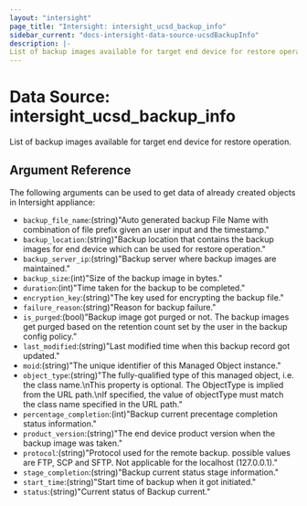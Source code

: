 ```yaml
---
layout: "intersight"
page_title: "Intersight: intersight_ucsd_backup_info"
sidebar_current: "docs-intersight-data-source-ucsdBackupInfo"
description: |-
List of backup images available for target end device for restore operation.
---
```


# Data Source: intersight_ucsd_backup_info
List of backup images available for target end device for restore operation.
## Argument Reference
The following arguments can be used to get data of already created objects in Intersight appliance:
* `backup_file_name`:(string)"Auto generated backup File Name with combination of file prefix given an user input and the timestamp."
* `backup_location`:(string)"Backup location that contains the backup images for end device which can be used for restore operation."
* `backup_server_ip`:(string)"Backup server where backup images are maintained."
* `backup_size`:(int)"Size of the backup image in bytes."
* `duration`:(int)"Time taken for the backup to be completed."
* `encryption_key`:(string)"The key used for encrypting the backup file."
* `failure_reason`:(string)"Reason for backup failure."
* `is_purged`:(bool)"Backup image got purged or not. The backup images get purged based on the retention count set by the user in the backup config policy."
* `last_modified`:(string)"Last modified time when this backup record got updated."
* `moid`:(string)"The unique identifier of this Managed Object instance."
* `object_type`:(string)"The fully-qualified type of this managed object, i.e. the class name.\nThis property is optional. The ObjectType is implied from the URL path.\nIf specified, the value of objectType must match the class name specified in the URL path."
* `percentage_completion`:(int)"Backup current precentage completion status information."
* `product_version`:(string)"The end device product version when the backup image was taken."
* `protocol`:(string)"Protocol used for the remote backup. possible values are FTP, SCP and SFTP. Not applicable for the localhost (127.0.0.1)."
* `stage_completion`:(string)"Backup current status stage information."
* `start_time`:(string)"Start time of backup when it got initiated."
* `status`:(string)"Current status of Backup current."
